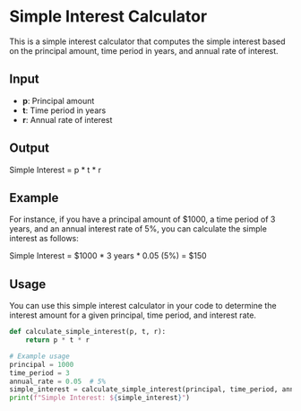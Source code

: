 # Simple Interest Calculator

This is a simple interest calculator that computes the simple interest based on the principal amount, time period in years, and annual rate of interest.

## Input

- **p**: Principal amount
- **t**: Time period in years
- **r**: Annual rate of interest

## Output

Simple Interest = p * t * r

## Example

For instance, if you have a principal amount of $1000, a time period of 3 years, and an annual interest rate of 5%, you can calculate the simple interest as follows:

Simple Interest = $1000 * 3 years * 0.05 (5%) = $150

## Usage

You can use this simple interest calculator in your code to determine the interest amount for a given principal, time period, and interest rate.

```python
def calculate_simple_interest(p, t, r):
    return p * t * r

# Example usage
principal = 1000
time_period = 3
annual_rate = 0.05  # 5%
simple_interest = calculate_simple_interest(principal, time_period, annual_rate)
print(f"Simple Interest: ${simple_interest}")
